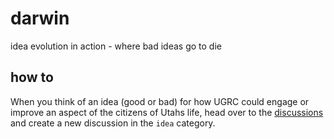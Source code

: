 # darwin
idea evolution in action - where bad ideas go to die

## how to

When you think of an idea (good or bad) for how UGRC could engage or improve an aspect of the citizens of Utahs life, head over to the [discussions](https://github.com/agrc/darwin/discussions/new) and create a new discussion in the `idea` category. 
